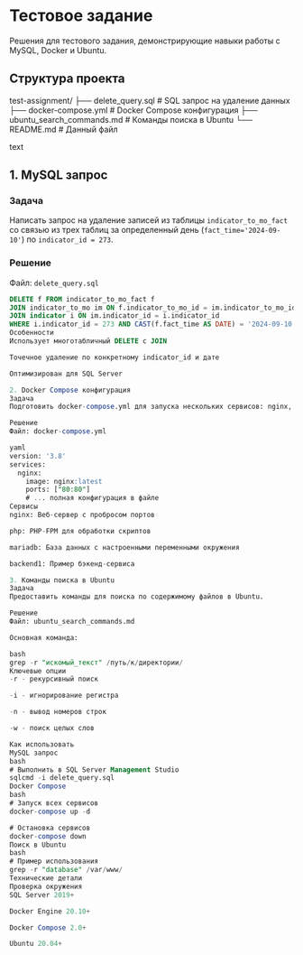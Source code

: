 # Тестовое задание

Решения для тестового задания, демонстрирующие навыки работы с MySQL, Docker и Ubuntu.

## Структура проекта
test-assignment/
├── delete_query.sql # SQL запрос на удаление данных
├── docker-compose.yml # Docker Compose конфигурация
├── ubuntu_search_commands.md # Команды поиска в Ubuntu
└── README.md # Данный файл

text

## 1. MySQL запрос

### Задача
Написать запрос на удаление записей из таблицы `indicator_to_mo_fact` со связью из трех таблиц за определенный день (`fact_time='2024-09-10'`) по `indicator_id = 273`.

### Решение
Файл: `delete_query.sql`

```sql
DELETE f FROM indicator_to_mo_fact f
JOIN indicator_to_mo im ON f.indicator_to_mo_id = im.indicator_to_mo_id
JOIN indicator i ON im.indicator_id = i.indicator_id
WHERE i.indicator_id = 273 AND CAST(f.fact_time AS DATE) = '2024-09-10';
Особенности
Использует многотабличный DELETE с JOIN

Точечное удаление по конкретному indicator_id и дате

Оптимизирован для SQL Server

2. Docker Compose конфигурация
Задача
Подготовить docker-compose.yml для запуска нескольких сервисов: nginx, php, mariadb, backend1.

Решение
Файл: docker-compose.yml

yaml
version: '3.8'
services:
  nginx:
    image: nginx:latest
    ports: ["80:80"]
    # ... полная конфигурация в файле
Сервисы
nginx: Веб-сервер с пробросом портов

php: PHP-FPM для обработки скриптов

mariadb: База данных с настроенными переменными окружения

backend1: Пример бэкенд-сервиса

3. Команды поиска в Ubuntu
Задача
Предоставить команды для поиска по содержимому файлов в Ubuntu.

Решение
Файл: ubuntu_search_commands.md

Основная команда:

bash
grep -r "искомый_текст" /путь/к/директории/
Ключевые опции
-r - рекурсивный поиск

-i - игнорирование регистра

-n - вывод номеров строк

-w - поиск целых слов

Как использовать
MySQL запрос
bash
# Выполнить в SQL Server Management Studio
sqlcmd -i delete_query.sql
Docker Compose
bash
# Запуск всех сервисов
docker-compose up -d

# Остановка сервисов
docker-compose down
Поиск в Ubuntu
bash
# Пример использования
grep -r "database" /var/www/
Технические детали
Проверка окружения
SQL Server 2019+

Docker Engine 20.10+

Docker Compose 2.0+

Ubuntu 20.04+

